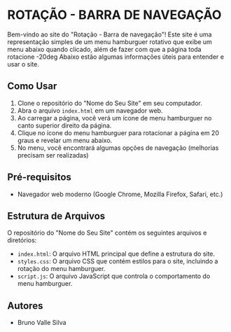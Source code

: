 # ROTAÇÃO - BARRA DE NAVEGAÇÃO #

Bem-vindo ao site do "Rotação - Barra de navegação"! Este site é uma representação simples de um menu hamburguer rotativo que exibe um menu abaixo quando clicado, além de fazer com que a página toda rotacione -20deg Abaixo estão algumas informações úteis para entender e usar o site.

## Como Usar

1. Clone o repositório do "Nome do Seu Site" em seu computador.
2. Abra o arquivo `index.html` em um navegador web.
3. Ao carregar a página, você verá um ícone de menu hamburguer no canto superior direito da página.
4. Clique no ícone do menu hamburguer para rotacionar a página em 20 graus e revelar um menu abaixo.
5. No menu, você encontrará algumas opções de navegação (melhorias precisam ser realizadas)

## Pré-requisitos

- Navegador web moderno (Google Chrome, Mozilla Firefox, Safari, etc.)

## Estrutura de Arquivos

O repositório do "Nome do Seu Site" contém os seguintes arquivos e diretórios:

- `index.html`: O arquivo HTML principal que define a estrutura do site.
- `styles.css`: O arquivo CSS que contém estilos para o site, incluindo a rotação do menu hamburguer.
- `script.js`: O arquivo JavaScript que controla o comportamento do menu hamburguer.

## Autores

- Bruno Valle Silva
